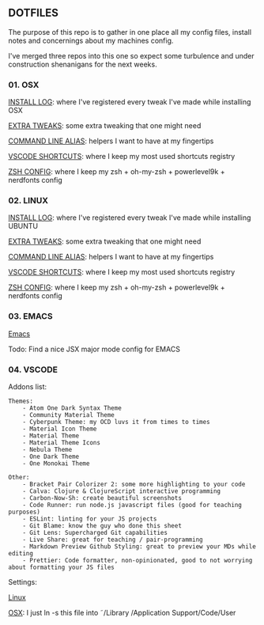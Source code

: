 ## DOTFILES

The purpose of this repo is to gather in one place all my config files, install notes and concernings about my machines config.

I've merged three repos into this one so expect some turbulence and under construction shenanigans for the next weeks.

### 01. OSX

[INSTALL LOG](/osx/docs/install-log.md): where I've registered every tweak I've made while installing OSX

[EXTRA TWEAKS](/osx/docs/tweaks.md): some extra tweaking that one might need

[COMMAND LINE ALIAS](/osx/alias/.alias): helpers I want to have at my fingertips

[VSCODE SHORTCUTS](/osx/docs/vscode-notes.md): where I keep my most used shortcuts registry

[ZSH CONFIG](/osx/docs/zsh-config.md): where I keep my zsh + oh-my-zsh + powerlevel9k + nerdfonts config

### 02. LINUX

[INSTALL LOG](/linux/docs/install-log.md): where I've registered every tweak I've made while installing UBUNTU

[EXTRA TWEAKS](/linux/docs/tweaks.md): some extra tweaking that one might need

[COMMAND LINE ALIAS](/linux/alias/.alias): helpers I want to have at my fingertips

[VSCODE SHORTCUTS](/linux/docs/vscode-notes.md): where I keep my most used shortcuts registry

[ZSH CONFIG](/linux/docs/zsh-config.md): where I keep my zsh + oh-my-zsh + powerlevel9k + nerdfonts config

### 03. EMACS

[Emacs](/emacs)

Todo: Find a nice JSX major mode config for EMACS

### 04. VSCODE

Addons list:

    Themes:
        - Atom One Dark Syntax Theme
        - Community Material Theme
        - Cyberpunk Theme: my OCD luvs it from times to times
        - Material Icon Theme
        - Material Theme
        - Material Theme Icons
        - Nebula Theme
        - One Dark Theme
        - One Monokai Theme

    Other:
        - Bracket Pair Colorizer 2: some more highlighting to your code
        - Calva: Clojure & ClojureScript interactive programming
        - Carbon-Now-Sh: create beautiful screenshots
        - Code Runner: run node.js javascript files (good for teaching purposes)
        - ESLint: linting for your JS projects
        - Git Blame: know the guy who done this sheet
        - Git Lens: Supercharged Git capabilities
        - Live Share: great for teaching / pair-programming
        - Markdown Preview Github Styling: great to preview your MDs while editing
        - Prettier: Code formatter, non-opinionated, good to not worrying about formatting your JS files

Settings:

[Linux](/linux/vscode/settings.json)

[OSX](/osx/vscode/settings.json): I just ln -s this file into ˜/Library /Application Support/Code/User
